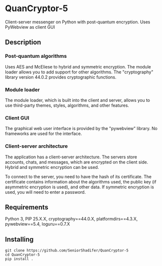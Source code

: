 # QuanCryptor-5
Client-server messenger on Python with post-quantum encryption. Uses PyWebview as client GUI


## Description

### Post-quantum algorithms
Uses AES and McEliese to hybrid and symmetric encryption. The module loader allows you to add support for other algorithms. The "cryptography" library version 44.0.2 provides cryptographic functions.

### Module loader
The module loader, which is built into the client and server, allows you to use third-party themes, styles, algorithms, and other features.

### Client GUI
The graphical web user interface is provided by the "pywebview" library. No frameworks are used for the interface.

### Client-server architecture
The application has a client-server architecture. The servers store accounts, chats, and messages, which are encrypted on the client side. Hybrid and symmetric encryption can be used.

To connect to the server, you need to have the hash of its certificate. The certificate contains information about the algorithms used, the public key (if asymmetric encryption is used), and other data. If symmetric encryption is used, you will need to enter a password.


## Requirements
Python 3, PIP 25.X.X,
cryptography==44.0.X,
platformdirs==4.3.X,
pywebview==5.4,
loguru==0.7.X


## Installing 
```
git clone https://github.com/SeniorShadifer/QuanCryptor-5
cd QuanCryptor-5
pip install .
```
